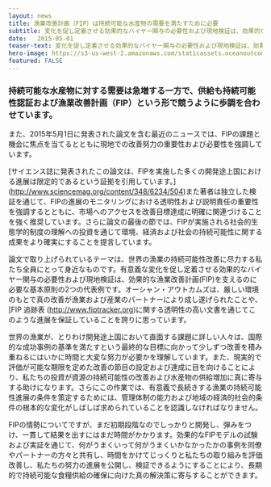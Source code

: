 ```yaml
---
layout: news
title: 漁業改善計画（FIP）は持続可能な水産物の需要を満たすために必要
subtitle: 変化を促し定着させる効果的なバイヤー関与の必要性および現地検証は、効果的な漁業改善計画(FIP)を支える基本原則
date:   2015-05-01
teaser-text: 変化を促し定着させる効果的なバイヤー関与の必要性および現地検証は、効果的な漁業改善計画(FIP)を支える基本原則
hero-image: https://s3-us-west-2.amazonaws.com/staticassets.oceanoutcomes.org/news+and+analysis/hero+images/fishery-improvement-needed-hero.jpg
featured: FALSE
---
```

<h3>持続可能な水産物に対する需要は急増する一方で、供給も持続可能性認証および漁業改善計画（FIP）という形で競うように歩調を合わせています。</h3>

また、2015年5月1日に発表された論文を含む最近のニュースでは、FIPの課題と機会に焦点を当てるとともに現地での改善努力の重要性および必要性を強調しています。

[サイエンス誌に発表されたこの論文は、FIPを実施した多くの開発途上国における進展は限定的であるという証拠を引用しています。] (http://www.sciencemag.org/content/348/6234/504)また著者は独立した検証を通じて、FIPの進展のモニタリングにおける透明性および説明責任の重要性を強調するとともに、市場へのアクセスを改善目標達成に明確に関連づけることを強く推奨しています。さらに論文の最後の節では、FIPが実施される社会的生態学的制度の理解への投資を通じて環境、経済および社会の持続可能性に関する成果をより確実にすることを提言しています。

論文で取り上げられているテーマは、世界の漁業の持続可能性改善に尽力する私たち全員にとって身近なものです。有意義な変化を促し定着させる効果的なバイヤー関与の必要性および現地検証は、効果的な漁業改善計画(FIP)を支えるのに必要な基本原則の2つの代表例です。オーシャン・アウトカムズは、厳しい環境のもとで真の改善が漁業および産業のパートナーにより成し遂げられたことや、[FIP 追跡表 (http://www.fiptracker.org)に関する透明性の高い文書を通じてこのような進展を保証していることを誇りに思っています。

世界の漁業が、とりわけ開発途上国において直面する課題に詳しい人々は、国際的な成功事例の基準を満たすという最終的な目標に向かって少しずつ改善を積み重ねるにはいかに時間と大変な努力が必要かを理解しています。また、現実的で評価が可能な期限を定めた改善の節目の設定および達成に目を向けることにより、私たちの投資が資源の持続可能性の改善および水産物の供給増加に真に寄与する助けになります。さらにこの作業では、有意義で長続きする漁業の持続可能性進展の条件を策定するためには、管理体制の能力および地域の経済的社会的条件の根本的な変化がしばしば求められていることを認識しなければなりません。

FIPの情勢についてですが、まだ初期段階なのでしっかりと開発し、弾みをつけ、一貫して結果を出すにはまだ時間がかかります。効果的なFIPモデルの試験および実証を通じて、何がうまくいって何がうまくいかなかったかの事例を同僚やパートナーの方々と共有し、時間をかけてじっくりと私たちの取り組みを評価改善し、私たちの努力の進展を公開し、検証できるようにすることにより、長期的で持続可能な食糧供給の確保に向けた真の解決策に寄与することができます。
